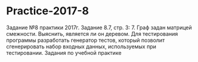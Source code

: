 # Practice-2017-8
Задание №8 практики 2017г.
Задание 8.7, стр. 3: 7. Граф задан матрицей смежности. Выяснить, является ли он деревом. Для тестирования программы разработать генератор тестов, который позволит сгенерировать набор входных данных, используемых при тестировании.
Задания по учебной практике
